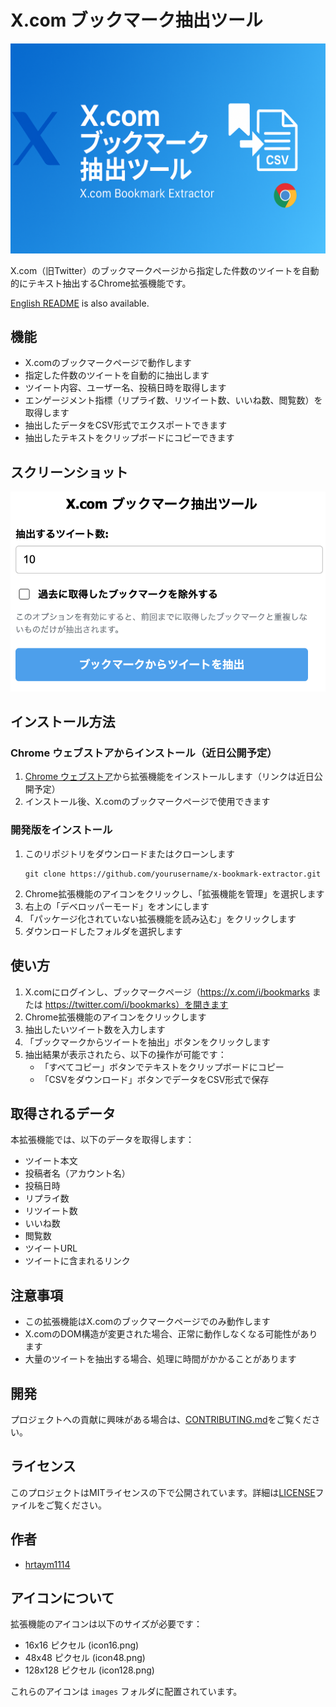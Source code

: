 # X.com ブックマーク抽出ツール

![X.com Bookmark Extractor](screenshots/banner.png)

X.com（旧Twitter）のブックマークページから指定した件数のツイートを自動的にテキスト抽出するChrome拡張機能です。

[English README](README.en.md) is also available.

## 機能

- X.comのブックマークページで動作します
- 指定した件数のツイートを自動的に抽出します
- ツイート内容、ユーザー名、投稿日時を取得します
- エンゲージメント指標（リプライ数、リツイート数、いいね数、閲覧数）を取得します
- 抽出したデータをCSV形式でエクスポートできます
- 抽出したテキストをクリップボードにコピーできます

## スクリーンショット

![使用例](screenshots/usage.png)

## インストール方法

### Chrome ウェブストアからインストール（近日公開予定）

1. [Chrome ウェブストア](#)から拡張機能をインストールします（リンクは近日公開予定）
2. インストール後、X.comのブックマークページで使用できます

### 開発版をインストール

1. このリポジトリをダウンロードまたはクローンします
   ```
   git clone https://github.com/yourusername/x-bookmark-extractor.git
   ```
2. Chrome拡張機能のアイコンをクリックし、「拡張機能を管理」を選択します
3. 右上の「デベロッパーモード」をオンにします
4. 「パッケージ化されていない拡張機能を読み込む」をクリックします
5. ダウンロードしたフォルダを選択します

## 使い方

1. X.comにログインし、ブックマークページ（https://x.com/i/bookmarks または https://twitter.com/i/bookmarks）を開きます
2. Chrome拡張機能のアイコンをクリックします
3. 抽出したいツイート数を入力します
4. 「ブックマークからツイートを抽出」ボタンをクリックします
5. 抽出結果が表示されたら、以下の操作が可能です：
   - 「すべてコピー」ボタンでテキストをクリップボードにコピー
   - 「CSVをダウンロード」ボタンでデータをCSV形式で保存

## 取得されるデータ

本拡張機能では、以下のデータを取得します：

- ツイート本文
- 投稿者名（アカウント名）
- 投稿日時
- リプライ数
- リツイート数
- いいね数
- 閲覧数
- ツイートURL
- ツイートに含まれるリンク

## 注意事項

- この拡張機能はX.comのブックマークページでのみ動作します
- X.comのDOM構造が変更された場合、正常に動作しなくなる可能性があります
- 大量のツイートを抽出する場合、処理に時間がかかることがあります

## 開発

プロジェクトへの貢献に興味がある場合は、[CONTRIBUTING.md](CONTRIBUTING.md)をご覧ください。

## ライセンス

このプロジェクトはMITライセンスの下で公開されています。詳細は[LICENSE](LICENSE)ファイルをご覧ください。

## 作者

- [hrtaym1114](https://github.com/hrtaym1114-github/)

## アイコンについて

拡張機能のアイコンは以下のサイズが必要です：
- 16x16 ピクセル (icon16.png)
- 48x48 ピクセル (icon48.png)
- 128x128 ピクセル (icon128.png)

これらのアイコンは `images` フォルダに配置されています。
